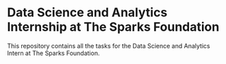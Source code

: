 # Data Science and Analytics Internship at The Sparks Foundation 
This repository contains all the tasks for the Data Science and Analytics Intern at The Sparks Foundation.
